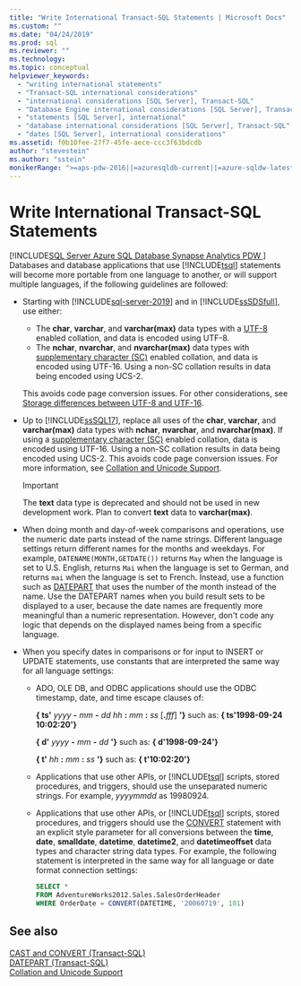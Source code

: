 ```yaml
---
title: "Write International Transact-SQL Statements | Microsoft Docs"
ms.custom: ""
ms.date: "04/24/2019"
ms.prod: sql
ms.reviewer: ""
ms.technology: 
ms.topic: conceptual
helpviewer_keywords: 
  - "writing international statements"
  - "Transact-SQL international considerations"
  - "international considerations [SQL Server], Transact-SQL"
  - "Database Engine international considerations [SQL Server], Transact-SQL"
  - "statements [SQL Server], international"
  - "database international considerations [SQL Server], Transact-SQL"
  - "dates [SQL Server], international considerations"
ms.assetid: f0b10fee-27f7-45fe-aece-ccc3f63bdcdb
author: "stevestein"
ms.author: "sstein"
monikerRange: ">=aps-pdw-2016||=azuresqldb-current||=azure-sqldw-latest||>=sql-server-2016||=sqlallproducts-allversions||>=sql-server-linux-2017||=azuresqldb-mi-current"
---
```

# Write International Transact-SQL Statements
[!INCLUDE[SQL Server Azure SQL Database Synapse Analytics PDW ](../../includes/applies-to-version/sql-asdb-asdbmi-asa-pdw.md)]
  Databases and database applications that use [!INCLUDE[tsql](../../includes/tsql-md.md)] statements will become more portable from one language to another, or will support multiple languages, if the following guidelines are followed:  

-   Starting with [!INCLUDE[sql-server-2019](../../includes/sssqlv15-md.md)] and in [!INCLUDE[ssSDSfull](../../includes/sssdsfull-md.md)], use either:
    -   The **char**, **varchar**, and **varchar(max)** data types with a [UTF-8](../../relational-databases/collations/collation-and-unicode-support.md#utf8) enabled collation, and data is encoded using UTF-8.
    -   The **nchar**, **nvarchar**, and **nvarchar(max)** data types with [supplementary character (SC)](../../relational-databases/collations/collation-and-unicode-support.md#Supplementary_Characters) enabled collation, and data is encoded using UTF-16. Using a non-SC collation results in data being encoded using UCS-2.      

    This avoids code page conversion issues. For other considerations, see [Storage differences between UTF-8 and UTF-16](../../relational-databases/collations/collation-and-unicode-support.md#storage_differences).  

-   Up to [!INCLUDE[ssSQL17](../../includes/sssql17-md.md)], replace all uses of the **char**, **varchar**, and **varchar(max)** data types with **nchar**, **nvarchar**, and **nvarchar(max)**. If using a [supplementary character (SC)](../../relational-databases/collations/collation-and-unicode-support.md#Supplementary_Characters) enabled collation, data is encoded using UTF-16. Using a non-SC collation results in data being encoded using UCS-2. This avoids code page conversion issues. For more information, see [Collation and Unicode Support](../../relational-databases/collations/collation-and-unicode-support.md). 

    > [!IMPORTANT]
    > The **text** data type is deprecated and should not be used in new development work. Plan to convert **text** data to **varchar(max)**.
  
-   When doing month and day-of-week comparisons and operations, use the numeric date parts instead of the name strings. Different language settings return different names for the months and weekdays. For example, `DATENAME(MONTH,GETDATE())` returns `May` when the language is set to U.S. English, returns `Mai` when the language is set to German, and returns `mai` when the language is set to French. Instead, use a function such as [DATEPART](../../t-sql/functions/datepart-transact-sql.md) that uses the number of the month instead of the name. Use the DATEPART names when you build result sets to be displayed to a user, because the date names are frequently more meaningful than a numeric representation. However, don't code any logic that depends on the displayed names being from a specific language.  
  
-   When you specify dates in comparisons or for input to INSERT or UPDATE statements, use constants that are interpreted the same way for all language settings:  
  
    -   ADO, OLE DB, and ODBC applications should use the ODBC timestamp, date, and time escape clauses of:  
  
         **{ ts'** _yyyy_ **-** _mm_ **-** _dd_ _hh_ **:** _mm_ **:** _ss_ [**.**_fff_] **'}** such as: **{ ts'1998-09-24 10:02:20'}**  
  
         **{ d'** _yyyy_ **-** _mm_ **-** _dd_ **'}** such as: **{ d'1998-09-24'}**
  
         **{ t'** _hh_ **:** _mm_ **:** _ss_ **'}** such as: **{ t'10:02:20'}**  
  
    -   Applications that use other APIs, or [!INCLUDE[tsql](../../includes/tsql-md.md)] scripts, stored procedures, and triggers, should use the unseparated numeric strings. For example, *yyyymmdd* as 19980924.  
  
    -   Applications that use other APIs, or [!INCLUDE[tsql](../../includes/tsql-md.md)] scripts, stored procedures, and triggers should use the [CONVERT](../../t-sql/functions/cast-and-convert-transact-sql.md) statement with an explicit style parameter for all conversions between the **time**, **date**, **smalldate**, **datetime**, **datetime2**, and **datetimeoffset** data types and character string data types. For example, the following statement is interpreted in the same way for all language or date format connection settings:  
  
        ```sql  
        SELECT *  
        FROM AdventureWorks2012.Sales.SalesOrderHeader  
        WHERE OrderDate = CONVERT(DATETIME, '20060719', 101)  
        ```  
  
## See also
[CAST and CONVERT &#40;Transact-SQL&#41;](../../t-sql/functions/cast-and-convert-transact-sql.md)     
[DATEPART &#40;Transact-SQL&#41;](../../t-sql/functions/datepart-transact-sql.md)        
[Collation and Unicode Support](../../relational-databases/collations/collation-and-unicode-support.md)      
